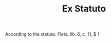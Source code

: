 ---
title: Ex Statuto
letter: E
permalink: "/definitions/bld-ex-statuto.html"
body: Accordlng to the statute. Fleta, llb. 6, c. 11, $ 1
published_at: '2018-07-07'
source: Black's Law Dictionary 2nd Ed (1910)
layout: post
---